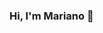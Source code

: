 ### Hi, I'm Mariano 👋

<!--![Logo](https://user-images.githubusercontent.com/89040378/201778133-934e5199-89c1-4431-8982-e6afe5a6c75a.jpg)    
   <!--
   You can find me 🌎 :
   - [Instagram](https://www.instagram.com/ellirikaz/)
   - [Youtube](https://www.youtube.com/channel/UCHgp7gEeBgIpGOHGCzOrOpA)
-->
<!--
**marianovilela/marianovilela** is a ✨ _special_ ✨ repository because its `README.md` (this file) appears on your GitHub profile.

Here are some ideas to get you started:

- 🔭 I’m currently working on ...
- 🌱 I’m currently learning ...
- 👯 I’m looking to collaborate on ...
- 🤔 I’m looking for help with ...
- 💬 Ask me about ...
- 📫 How to reach me: ...
- 😄 Pronouns: ...
- ⚡ Fun fact: ...
-->
